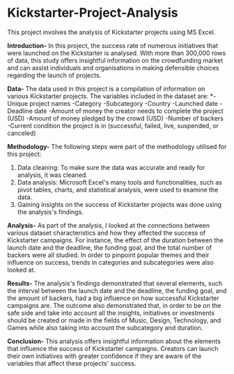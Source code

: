 # Kickstarter-Project-Analysis
This project involves the analysis of Kickstarter projects using MS Excel.

**Introduction-** In this project, the success rate of numerous initiatives that were launched on the Kickstarter is analysed. With more than 300,000 rows of data, this study offers insightful information on the crowdfunding market and can assist individuals and organisations in making defensible choices regarding the launch of projects.

**Data-** The data used in this project is a compilation of information on various Kickstarter projects. The variables included in the dataset are:
*-Unique project names
-Category
-Subcategory
-Country
-Launched date
-Deadline date
-Amount of money the creator needs to complete the project (USD)
-Amount of money pledged by the crowd (USD)
-Number of backers
-Current condition the project is in (successful, failed, live, suspended, or canceled)

**Methodology-** The following steps were part of the methodology utilised for this project:
1. Data cleaning: To make sure the data was accurate and ready for analysis, it was cleaned.
2. Data analysis: Microsoft Excel's many tools and functionalities, such as pivot tables, charts, and statistical analysis, were used to examine the data.
3. Gaining insights on the success of Kickstarter projects was done using the analysis's findings.

**Analysis-** As part of the analysis, I looked at the connections between various dataset characteristics and how they affected the success of Kickstarter campaigns. For instance, the effect of the duration between the launch date and the deadline, the funding goal, and the total number of backers were all studied. In order to pinpoint popular themes and their influence on success, trends in categories and subcategories were also looked at.

**Results-** The analysis's findings demonstrated that several elements, such the interval between the launch date and the deadline, the funding goal, and the amount of backers, had a big influence on how successful Kickstarter campaigns are. The outcome also demonstrated that, in order to be on the safe side and take into account all the insights, initiatives or investments should be created or made in the fields of Music, Design, Technology, and Games while also taking into account the subcategory and duration.

**Conclusion-** This analysis offers insightful information about the elements that influence the success of Kickstarter campaigns. Creators can launch their own initiatives with greater confidence if they are aware of the variables that affect these projects' success.


